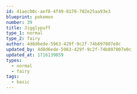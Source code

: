 ```yaml
---
id: 41aec00c-aef8-4f49-8170-702e25aa93e3
blueprint: pokemon
number: 39
title: Jigglypuff
type_1: normal
type_2: fairy
author: 4d8d6ede-5963-429f-9c2f-74b897007e0c
updated_by: 4d8d6ede-5963-429f-9c2f-74b897007e0c
updated_at: 1716139859
types:
  - normal
  - fairy
tags:
  - basic
---
```

